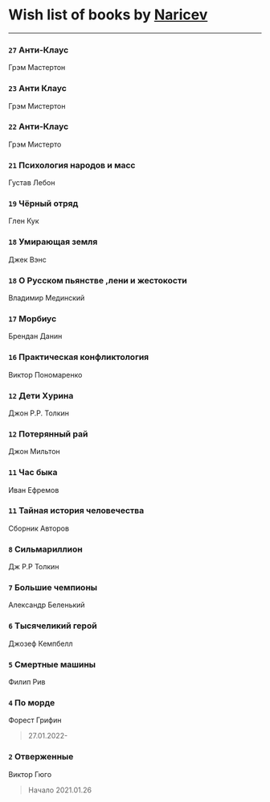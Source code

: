 # Wish list of books by [Naricev](https://plus.google.com/u/0/107090515204537133928/)
---

### `27` Анти-Клаус
Грэм Мастертон

### `23` Анти Клаус
Грэм Мистертон

### `22` Анти-Клаус
Грэм Мистерто

### `21` Психология народов и масс
Густав Лебон

### `19` Чёрный отряд
Глен Кук

### `18` Умирающая земля
Джек Вэнс

### `18` О Русском пьянстве ,лени и жестокости
Владимир Мединский

### `17` Морбиус
Брендан Данин

### `16` Практическая конфликтология
Виктор Пономаренко

### `12` Дети Хурина
Джон Р.Р. Толкин

### `12` Потерянный рай
Джон Мильтон

### `11` Час быка
Иван Ефремов

### `11` Тайная история человечества
Сборник Авторов

### `8` Сильмариллион
Дж Р.Р Толкин

### `7` Большие чемпионы
Александр Беленький

### `6` Тысячеликий герой
Джозеф Кемпбелл

### `5` Смертные машины
Филип Рив

### `4` По морде
Форест Грифин
> 27.01.2022-

### `2` Отверженные
Виктор Гюго
> Начало 2021.01.26

